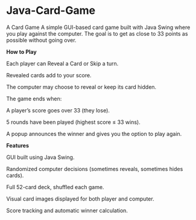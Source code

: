 # Java-Card-Game
A Card Game 
A simple GUI-based card game built with Java Swing where you play against the computer. The goal is to get as close to 33 points as possible without going over.

**How to Play**

Each player can Reveal a Card or Skip a turn.

Revealed cards add to your score.

The computer may choose to reveal or keep its card hidden.

The game ends when:

A player’s score goes over 33 (they lose).

5 rounds have been played (highest score ≤ 33 wins).

A popup announces the winner and gives you the option to play again.

**Features**

GUI built using Java Swing.

Randomized computer decisions (sometimes reveals, sometimes hides cards).

Full 52-card deck, shuffled each game.

Visual card images displayed for both player and computer.

Score tracking and automatic winner calculation.
